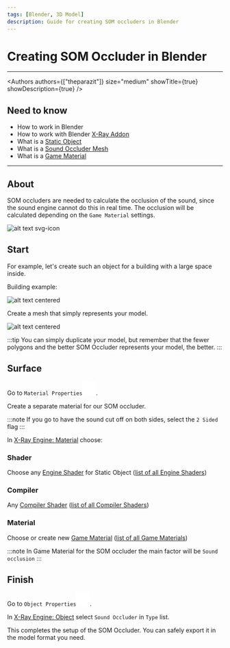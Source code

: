 ```yaml
---
tags: [Blender, 3D Model]
description: Guide for creating SOM occluders in Blender
---
```


# Creating SOM Occluder in Blender

___

<Authors
  authors={["theparazit"]}
  size="medium"
  showTitle={true}
  showDescription={true}
/>

## Need to know

- How to work in Blender
- How to work with Blender [X-Ray Addon](../../modding-tools/blender/README.mdx)
- What is a [Static Object](../../glossary/glossary.html#static-object)
- What is a [Sound Occluder Mesh](../../glossary/glossary.html#sound-occluder-mesh)
- What is a [Game Material](../../glossary/glossary.html#game-material)

___

## About

SOM occluders are needed to calculate the occlusion of the sound, since the sound engine cannot do this in real time. The occlusion will be calculated depending on the `Game Material` settings.

![alt text svg-icon](assets/svgs/som-occluder-example.svg)

## Start

For example, let's create such an object for a building with a large space inside.

Building example:

![alt text centered](assets/images/creating-som-occluder-in-blender-example.png)

Create a mesh that simply represents your model.

![alt text centered](assets/images/creating-som-occluder-in-blender-result.png)

:::tip
You can simply duplicate your model, but remember that the fewer polygons and the better SOM Occluder represents your model, the better.
:::

## Surface

Go to `Material Properties`![Material Properties svg-icon](../../../static/icons/blender/material.svg).

Create a separate material for our SOM occluder.

:::note
If you go to have the sound cut off on both sides, select the `2 Sided` flag
:::

In [X-Ray Engine: Material](../../modding-tools/blender/addon-panels/panel-material.md) choose:

### Shader

Choose any [Engine Shader](../../glossary/glossary.html#engine-shader) for Static Object ([list of all Engine Shaders](../../references/shaders/engine-shaders-list.md))

### Compiler

Any [Compiler Shader](../../glossary/glossary.html#compiler-shader) ([list of all Compiler Shaders](../../references/shaders/compiler-shaders-list.md))

### Material

Choose or create new [Game Material](../../glossary/glossary.html#game-material) ([list of all Game Materials](../../references/materials/materials-list.md))

:::note
In Game Material for the SOM occluder the main factor will be `Sound occlusion`
:::

## Finish

Go to `Object Properties`![Object Properties svg-icon](../../../static/icons/blender/object-data.svg).

In [X-Ray Engine: Object](../../modding-tools/blender/addon-panels/panel-object.md) select `Sound Occluder` in `Type` list.

This completes the setup of the SOM Occluder. You can safely export it in the model format you need.
